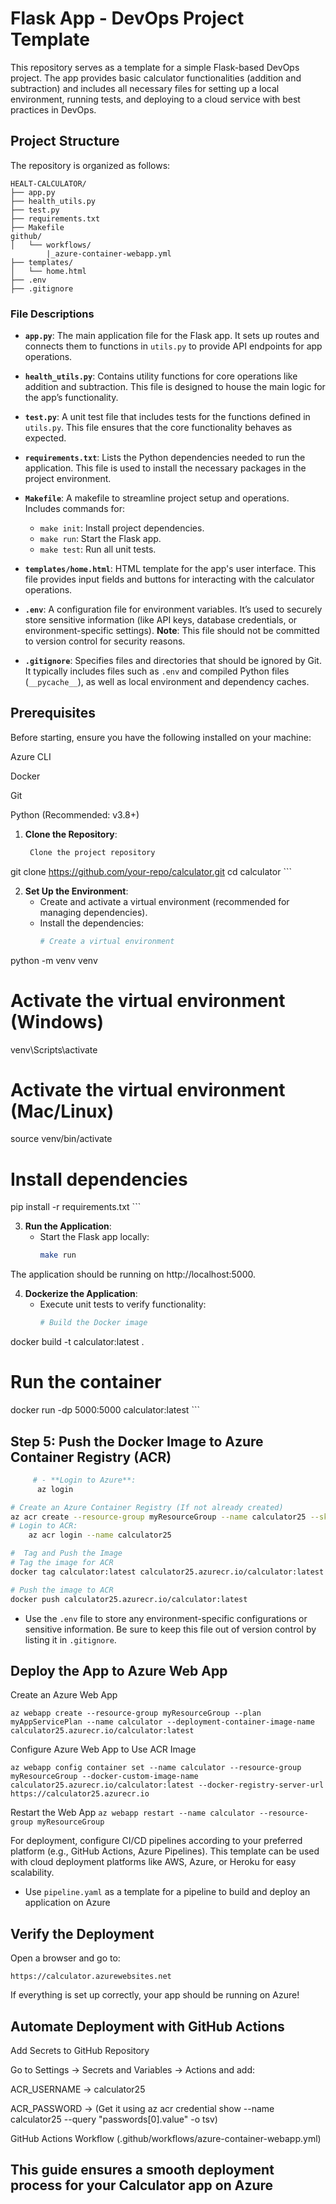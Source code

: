 # Flask App - DevOps Project Template

This repository serves as a template for a simple Flask-based DevOps project. The app provides basic calculator functionalities (addition and subtraction) and includes all necessary files for setting up a local environment, running tests, and deploying to a cloud service with best practices in DevOps.

## Project Structure

The repository is organized as follows:

```plaintext
HEALT-CALCULATOR/
├── app.py
├── health_utils.py
├── test.py
├── requirements.txt
├── Makefile
github/
│   └── workflows/
        |_azure-container-webapp.yml
├── templates/
│   └── home.html
├── .env
├── .gitignore
```

### File Descriptions

- **`app.py`**: The main application file for the Flask app. It sets up routes and connects them to functions in `utils.py` to provide API endpoints for app operations.

- **`health_utils.py`**: Contains utility functions for core operations like addition and subtraction. This file is designed to house the main logic for the app’s functionality.

- **`test.py`**: A unit test file that includes tests for the functions defined in `utils.py`. This file ensures that the core functionality behaves as expected.

- **`requirements.txt`**: Lists the Python dependencies needed to run the application. This file is used to install the necessary packages in the project environment.

- **`Makefile`**: A makefile to streamline project setup and operations. Includes commands for:
  - `make init`: Install project dependencies.
  - `make run`: Start the Flask app.
  - `make test`: Run all unit tests.

- **`templates/home.html`**: HTML template for the app's user interface. This file provides input fields and buttons for interacting with the calculator operations.

- **`.env`**: A configuration file for environment variables. It’s used to securely store sensitive information (like API keys, database credentials, or environment-specific settings). **Note**: This file should not be committed to version control for security reasons.

- **`.gitignore`**: Specifies files and directories that should be ignored by Git. It typically includes files such as `.env` and compiled Python files (`__pycache__`), as well as local environment and dependency caches.

## Prerequisites

Before starting, ensure you have the following installed on your machine:

Azure CLI

Docker

Git

Python (Recommended: v3.8+)

1. **Clone the Repository**:
   ```bash
    Clone the project repository
git clone https://github.com/your-repo/calculator.git
cd calculator
           ```

2. **Set Up the Environment**:
   - Create and activate a virtual environment (recommended for managing dependencies).
   - Install the dependencies:
     ```bash
     # Create a virtual environment
python -m venv venv

# Activate the virtual environment (Windows)
venv\Scripts\activate

# Activate the virtual environment (Mac/Linux)
source venv/bin/activate

# Install dependencies
pip install -r requirements.txt
     ```

3. **Run the Application**:
   - Start the Flask app locally:
     ```bash
     make run
     ```
The application should be running on http://localhost:5000.


4. **Dockerize the Application**:
   - Execute unit tests to verify functionality:
     ```bash
     # Build the Docker image
docker build -t calculator:latest .

# Run the container
docker run -dp 5000:5000 calculator:latest
     ```

## Step 5: Push the Docker Image to Azure Container Registry (ACR)


```bash
     # - **Login to Azure**:
      az login 

# Create an Azure Container Registry (If not already created)
az acr create --resource-group myResourceGroup --name calculator25 --sku Basic
# Login to ACR:
    az acr login --name calculator25

#  Tag and Push the Image
# Tag the image for ACR
docker tag calculator:latest calculator25.azurecr.io/calculator:latest

# Push the image to ACR
docker push calculator25.azurecr.io/calculator:latest
 ```
  - Use the `.env` file to store any environment-specific configurations or sensitive information. Be sure to keep this file out of version control by listing it in `.gitignore`.

## Deploy the App to Azure Web App
Create an Azure Web App

   ```az webapp create --resource-group myResourceGroup --plan myAppServicePlan --name calculator --deployment-container-image-name calculator25.azurecr.io/calculator:latest   ```

 Configure Azure Web App to Use ACR Image

   ```az webapp config container set --name calculator --resource-group myResourceGroup --docker-custom-image-name calculator25.azurecr.io/calculator:latest --docker-registry-server-url https://calculator25.azurecr.io   ```

 Restart the Web App
```az webapp restart --name calculator --resource-group myResourceGroup```


For deployment, configure CI/CD pipelines according to your preferred platform (e.g., GitHub Actions, Azure Pipelines). This template can be used with cloud deployment platforms like AWS, Azure, or Heroku for easy scalability.
  - Use `pipeline.yaml` as a template for a pipeline to build and deploy an application on Azure

## Verify the Deployment

Open a browser and go to:

``` https://calculator.azurewebsites.net ```

If everything is set up correctly, your app should be running on Azure!

## Automate Deployment with GitHub Actions

Add Secrets to GitHub Repository

Go to Settings → Secrets and Variables → Actions and add:

ACR_USERNAME → calculator25

ACR_PASSWORD → (Get it using az acr credential show --name calculator25 --query "passwords[0].value" -o tsv)

 GitHub Actions Workflow (.github/workflows/azure-container-webapp.yml)


## This guide ensures a smooth deployment process for your Calculator app on Azure 
